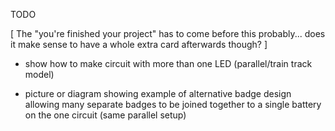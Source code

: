 TODO

[ The "you're finished your project" has to come before this probably... does it make sense to have a whole extra card afterwards though? ]

- show how to make circuit with more than one LED (parallel/train track model)

- picture or diagram showing example of alternative badge design allowing many separate badges to be joined together to a single battery on the one circuit (same parallel setup)